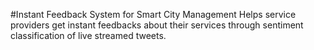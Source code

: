 #Instant Feedback System for Smart City Management
Helps service providers get instant feedbacks about their services through sentiment classification of live streamed tweets.
